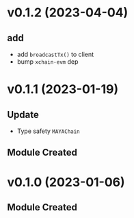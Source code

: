 # v0.1.2 (2023-04-04)

## add

- add `broadcastTx()` to client
- bump `xchain-evm` dep

# v0.1.1 (2023-01-19)

## Update

- Type safety `MAYAChain`

## Module Created

# v0.1.0 (2023-01-06)

## Module Created
